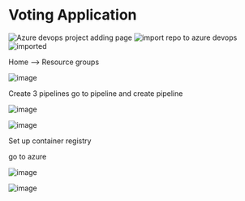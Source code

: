 # Voting Application

![Azure devops project adding page](https://github.com/user-attachments/assets/b1aaa362-6cef-4b96-9a62-f02212a3ce88)
![import repo to azure devops](https://github.com/user-attachments/assets/3c2e5f37-b6e8-4369-9b10-4b950dd2183b)
![imported](https://github.com/user-attachments/assets/66bcb94e-1ca6-4447-b3e1-4b71941d8fda)

Home --> Resource groups

![image](https://github.com/user-attachments/assets/a2dff650-9543-4664-927a-8376d8ea955c)



Create 3 pipelines 
go to pipeline and create pipeline

![image](https://github.com/user-attachments/assets/dec4ef0c-fffe-41fd-b7a7-199fd1802626)

![image](https://github.com/user-attachments/assets/c8f45d69-ad53-49b8-bdc3-d4f7a930f758)

Set up container registry

go to azure 

![image](https://github.com/user-attachments/assets/69fa5895-d0eb-40ea-9273-17630641e11b)

![image](https://github.com/user-attachments/assets/ba8c020b-900d-456f-8596-a54b116eecb7)



